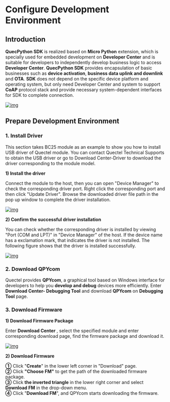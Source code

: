 # Configure Development Environment

## **Introduction**

__QuecPython SDK__ is realized based on __Micro Python__ extension, which is specially used for embedded development on __Developer Center__ and is suitable for developers to independently develop business logic to access  __Developer Center__. __QuecPython SDK__ provides encapsulation of basic businesses such as __device activation__, __business data uplink and downlink__ and __OTA__. __SDK__ does not depend on the specific device platform and operating system, but only need Developer Center and system to support __CoAP__ protocol stack and provide necessary system-dependent interfaces for SDK to complete connection.


<a data-fancybox title="img" href="/en/deviceDevelop/nb/speediness_cmcc&cucc/resource/QuecPython/Speediness-QuecPython-01.png">![img](/en/deviceDevelop/nb/speediness_cmcc&cucc/resource/QuecPython/Speediness-QuecPython-01.png)</a>

## **Prepare Development Environment**

### __1. Install Driver__

This section takes BC25 module as an example to show you how to install USB driver of Quectel module. You can contact Quectel Technical Supports to obtain the USB driver or go to <a :href="getUrl('menuCode=MODULE_DEVL&resourceType=M', 'en')" target="_blank">Download Center-Driver</a> to download the driver corresponding to the module model.

__1) Install the driver__

Connect the module to the host, then you can open "Device Manager" to check the corresponding driver port. Right click the corresponding port and then click "Update Driver". Browse the downloaded driver file path in the pop up window to complete the driver installation.

<a data-fancybox title="img" href="/en/deviceDevelop/nb/speediness_cmcc&cucc/resource/QuecPython/Speediness-QuecPython-02.png">![img](/en/deviceDevelop/nb/speediness_cmcc&cucc/resource/QuecPython/Speediness-QuecPython-02.png)</a>


__2) Confirm the successful driver installation__

You can check whether the corresponding driver is installed by viewing "Port (COM and LPT)" in "Device Manager" of the host.  If the device name has a exclamation mark, that indicates the driver is not installed. The following figure shows that the driver is installed successfully. 

<a data-fancybox title="img" href="/en/deviceDevelop/nb/speediness_cmcc&cucc/resource/QuecPython/Speediness-QuecPython-03.png">![img](/en/deviceDevelop/nb/speediness_cmcc&cucc/resource/QuecPython/Speediness-QuecPython-03.png)</a>

### __2. Download QPYcom__

Quectel provides __QPYcom__, a graphical tool based on Windows interface for developers to help you __develop and debug__ devices more efficiently. Enter __<a :href="getUrl('menuCode=DEBUG_UTIL&resourceType=C', 'en')" target="_blank">Download Center- Debugging Tool</a>__ and download __QPYcom__ on __Debugging Tool__ page.



### __3. Download Firmware__

__1) Download Firmware Package__ 

Enter __<a :href="getUrl('menuCode=MODULE_DEVL&resourceType=M', 'en')" target="_blank">Download Center</a>__ , select the specified module and enter corresponding download page, find the firmware package and download it. 



<a data-fancybox title="img" href="/en/deviceDevelop/nb/speediness_cmcc&cucc/resource/QuecPython/Speediness-QuecPython-05.png">![img](/en/deviceDevelop/nb/speediness_cmcc&cucc/resource/QuecPython/Speediness-QuecPython-05.png)</a>

__2) Download Firmware__ 

__①__ Click "**Create**" in the lower left corner in "Download" page.<br>
__②__ Click __"Choose FM"__ to get the path of the downloaded firmware package.<br>
__③__ Click __the inverted triangle__ in the lower right corner and select __Download FM__ in the drop-down menu.<br>
__④__ Click "__Download FM__", and QPYcom starts downloading the firmware.


  